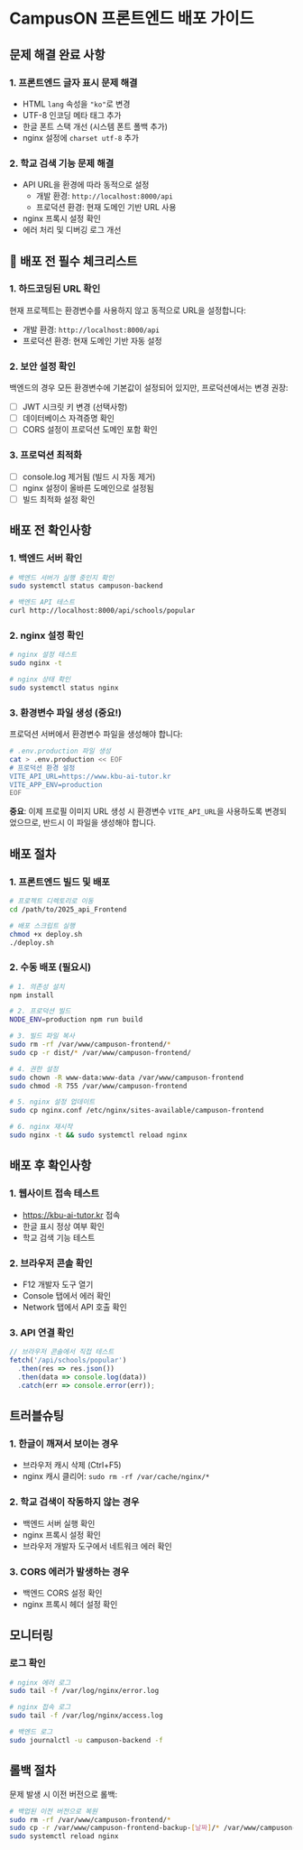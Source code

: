 # CampusON 프론트엔드 배포 가이드

## 문제 해결 완료 사항

### 1. 프론트엔드 글자 표시 문제 해결
- HTML `lang` 속성을 `"ko"`로 변경
- UTF-8 인코딩 메타 태그 추가
- 한글 폰트 스택 개선 (시스템 폰트 폴백 추가)
- nginx 설정에 `charset utf-8` 추가

### 2. 학교 검색 기능 문제 해결
- API URL을 환경에 따라 동적으로 설정
  - 개발 환경: `http://localhost:8000/api`
  - 프로덕션 환경: 현재 도메인 기반 URL 사용
- nginx 프록시 설정 확인
- 에러 처리 및 디버깅 로그 개선

## 🚨 **배포 전 필수 체크리스트**

### 1. 하드코딩된 URL 확인

현재 프로젝트는 환경변수를 사용하지 않고 동적으로 URL을 설정합니다:
- 개발 환경: `http://localhost:8000/api`
- 프로덕션 환경: 현재 도메인 기반 자동 설정

### 2. 보안 설정 확인

백엔드의 경우 모든 환경변수에 기본값이 설정되어 있지만, 프로덕션에서는 변경 권장:
- [ ] JWT 시크릿 키 변경 (선택사항)
- [ ] 데이터베이스 자격증명 확인
- [ ] CORS 설정이 프로덕션 도메인 포함 확인

### 3. 프로덕션 최적화

- [ ] console.log 제거됨 (빌드 시 자동 제거)
- [ ] nginx 설정이 올바른 도메인으로 설정됨
- [ ] 빌드 최적화 설정 확인

## 배포 전 확인사항

### 1. 백엔드 서버 확인
```bash
# 백엔드 서버가 실행 중인지 확인
sudo systemctl status campuson-backend

# 백엔드 API 테스트
curl http://localhost:8000/api/schools/popular
```

### 2. nginx 설정 확인
```bash
# nginx 설정 테스트
sudo nginx -t

# nginx 상태 확인
sudo systemctl status nginx
```

### 3. 환경변수 파일 생성 (중요!)
프로덕션 서버에서 환경변수 파일을 생성해야 합니다:

```bash
# .env.production 파일 생성
cat > .env.production << EOF
# 프로덕션 환경 설정
VITE_API_URL=https://www.kbu-ai-tutor.kr
VITE_APP_ENV=production
EOF
```

**중요**: 이제 프로필 이미지 URL 생성 시 환경변수 `VITE_API_URL`을 사용하도록 변경되었으므로,
반드시 이 파일을 생성해야 합니다.

## 배포 절차

### 1. 프론트엔드 빌드 및 배포
```bash
# 프로젝트 디렉토리로 이동
cd /path/to/2025_api_Frontend

# 배포 스크립트 실행
chmod +x deploy.sh
./deploy.sh
```

### 2. 수동 배포 (필요시)
```bash
# 1. 의존성 설치
npm install

# 2. 프로덕션 빌드
NODE_ENV=production npm run build

# 3. 빌드 파일 복사
sudo rm -rf /var/www/campuson-frontend/*
sudo cp -r dist/* /var/www/campuson-frontend/

# 4. 권한 설정
sudo chown -R www-data:www-data /var/www/campuson-frontend
sudo chmod -R 755 /var/www/campuson-frontend

# 5. nginx 설정 업데이트
sudo cp nginx.conf /etc/nginx/sites-available/campuson-frontend

# 6. nginx 재시작
sudo nginx -t && sudo systemctl reload nginx
```

## 배포 후 확인사항

### 1. 웹사이트 접속 테스트
- https://kbu-ai-tutor.kr 접속
- 한글 표시 정상 여부 확인
- 학교 검색 기능 테스트

### 2. 브라우저 콘솔 확인
- F12 개발자 도구 열기
- Console 탭에서 에러 확인
- Network 탭에서 API 호출 확인

### 3. API 연결 확인
```javascript
// 브라우저 콘솔에서 직접 테스트
fetch('/api/schools/popular')
  .then(res => res.json())
  .then(data => console.log(data))
  .catch(err => console.error(err));
```

## 트러블슈팅

### 1. 한글이 깨져서 보이는 경우
- 브라우저 캐시 삭제 (Ctrl+F5)
- nginx 캐시 클리어: `sudo rm -rf /var/cache/nginx/*`

### 2. 학교 검색이 작동하지 않는 경우
- 백엔드 서버 실행 확인
- nginx 프록시 설정 확인
- 브라우저 개발자 도구에서 네트워크 에러 확인

### 3. CORS 에러가 발생하는 경우
- 백엔드 CORS 설정 확인
- nginx 프록시 헤더 설정 확인

## 모니터링

### 로그 확인
```bash
# nginx 에러 로그
sudo tail -f /var/log/nginx/error.log

# nginx 접속 로그
sudo tail -f /var/log/nginx/access.log

# 백엔드 로그
sudo journalctl -u campuson-backend -f
```

## 롤백 절차

문제 발생 시 이전 버전으로 롤백:
```bash
# 백업된 이전 버전으로 복원
sudo rm -rf /var/www/campuson-frontend/*
sudo cp -r /var/www/campuson-frontend-backup-[날짜]/* /var/www/campuson-frontend/
sudo systemctl reload nginx
``` 